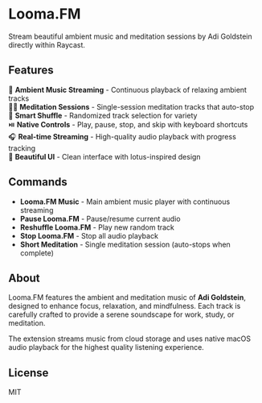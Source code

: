 # Looma.FM

Stream beautiful ambient music and meditation sessions by Adi Goldstein directly within Raycast.

## Features

🎵 **Ambient Music Streaming** - Continuous playback of relaxing ambient tracks  
🧘‍♀️ **Meditation Sessions** - Single-session meditation tracks that auto-stop  
🔀 **Smart Shuffle** - Randomized track selection for variety  
⏯️ **Native Controls** - Play, pause, stop, and skip with keyboard shortcuts  
🎧 **Real-time Streaming** - High-quality audio playback with progress tracking  
🪷 **Beautiful UI** - Clean interface with lotus-inspired design

## Commands

- **Looma.FM Music** - Main ambient music player with continuous streaming
- **Pause Looma.FM** - Pause/resume current audio 
- **Reshuffle Looma.FM** - Play new random track  
- **Stop Looma.FM** - Stop all audio playback
- **Short Meditation** - Single meditation session (auto-stops when complete)

## About

Looma.FM features the ambient and meditation music of **Adi Goldstein**, designed to enhance focus, relaxation, and mindfulness. Each track is carefully crafted to provide a serene soundscape for work, study, or meditation.

The extension streams music from cloud storage and uses native macOS audio playback for the highest quality listening experience.

## License

MIT
